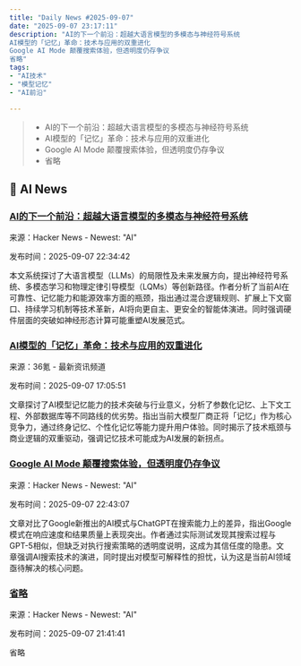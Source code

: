 ```yaml
---
title: "Daily News #2025-09-07"
date: "2025-09-07 23:17:11"
description: "AI的下一个前沿：超越大语言模型的多模态与神经符号系统
AI模型的「记忆」革命：技术与应用的双重进化
Google AI Mode 颠覆搜索体验，但透明度仍存争议
省略"
tags: 
- "AI技术"
- "模型记忆"
- "AI前沿"

---
```


> - AI的下一个前沿：超越大语言模型的多模态与神经符号系统
> - AI模型的「记忆」革命：技术与应用的双重进化
> - Google AI Mode 颠覆搜索体验，但透明度仍存争议
> - 省略

## 🤖 AI News

### [AI的下一个前沿：超越大语言模型的多模态与神经符号系统](https://lightcapai.medium.com/beyond-llms-the-next-frontier-of-ai-ddf54e6cb531)

来源：Hacker News - Newest: "AI"

发布时间：2025-09-07 22:34:42

本文系统探讨了大语言模型（LLMs）的局限性及未来发展方向，提出神经符号系统、多模态学习和物理定律引导模型（LQMs）等创新路径。作者分析了当前AI在可靠性、记忆能力和能源效率方面的瓶颈，指出通过混合逻辑规则、扩展上下文窗口、持续学习机制等技术革新，AI将向更自主、更安全的智能体演进。同时强调硬件层面的突破如神经形态计算可能重塑AI发展范式。

### [AI模型的「记忆」革命：技术与应用的双重进化](https://www.36kr.com/p/3456206370838145)

来源：36氪 - 最新资讯频道

发布时间：2025-09-07 17:05:51

文章探讨了AI模型记忆能力的技术突破与行业意义，分析了参数化记忆、上下文工程、外部数据库等不同路线的优劣势。指出当前大模型厂商正将「记忆」作为核心竞争力，通过终身记忆、个性化记忆等能力提升用户体验。同时揭示了技术瓶颈与商业逻辑的双重驱动，强调记忆技术可能成为AI发展的新拐点。

### [Google AI Mode 颠覆搜索体验，但透明度仍存争议](https://simonwillison.net/2025/Sep/7/ai-mode/)

来源：Hacker News - Newest: "AI"

发布时间：2025-09-07 22:43:07

文章对比了Google新推出的AI模式与ChatGPT在搜索能力上的差异，指出Google模式在响应速度和结果质量上表现突出。作者通过实际测试发现其搜索过程与GPT-5相似，但缺乏对执行搜索策略的透明度说明，这成为其信任度的隐患。文章强调AI搜索技术的演进，同时提出对模型可解释性的担忧，认为这是当前AI领域亟待解决的核心问题。

### [省略](https://www.chuan.place/)

来源：Hacker News - Newest: "AI"

发布时间：2025-09-07 21:41:41

省略
